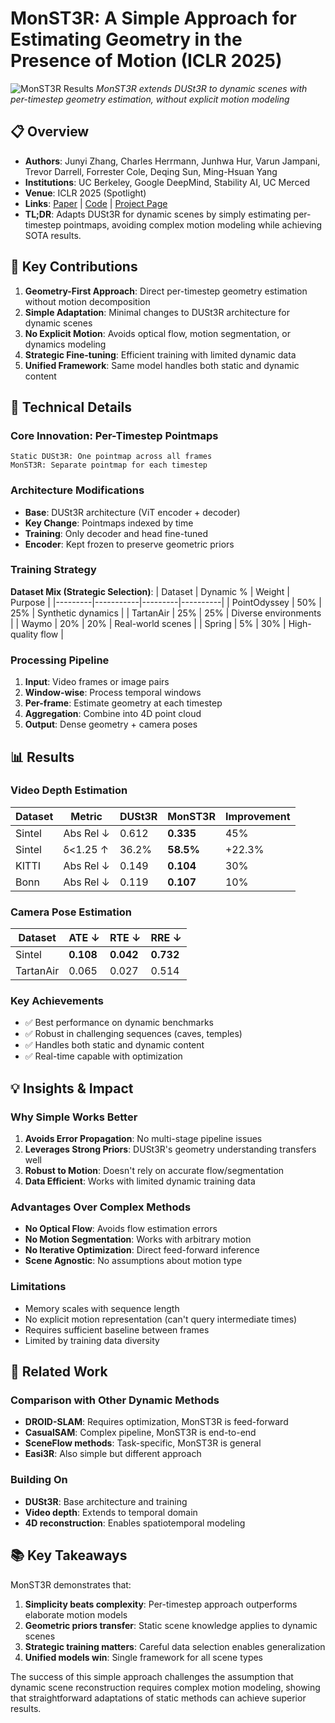 # MonST3R: A Simple Approach for Estimating Geometry in the Presence of Motion (ICLR 2025)

![MonST3R Results](https://monst3r-project.github.io/files/fig5_system.png)
*MonST3R extends DUSt3R to dynamic scenes with per-timestep geometry estimation, without explicit motion modeling*

## 📋 Overview
- **Authors**: Junyi Zhang, Charles Herrmann, Junhwa Hur, Varun Jampani, Trevor Darrell, Forrester Cole, Deqing Sun, Ming-Hsuan Yang
- **Institutions**: UC Berkeley, Google DeepMind, Stability AI, UC Merced
- **Venue**: ICLR 2025 (Spotlight)
- **Links**: [Paper](https://arxiv.org/abs/2410.03825) | [Code](https://github.com/Junyi42/monst3r) | [Project Page](https://monst3r-project.github.io/)
- **TL;DR**: Adapts DUSt3R for dynamic scenes by simply estimating per-timestep pointmaps, avoiding complex motion modeling while achieving SOTA results.

## 🎯 Key Contributions

1. **Geometry-First Approach**: Direct per-timestep geometry estimation without motion decomposition
2. **Simple Adaptation**: Minimal changes to DUSt3R architecture for dynamic scenes
3. **No Explicit Motion**: Avoids optical flow, motion segmentation, or dynamics modeling
4. **Strategic Fine-tuning**: Efficient training with limited dynamic data
5. **Unified Framework**: Same model handles both static and dynamic content

## 🔧 Technical Details

### Core Innovation: Per-Timestep Pointmaps
```
Static DUSt3R: One pointmap across all frames
MonST3R: Separate pointmap for each timestep
```

### Architecture Modifications
- **Base**: DUSt3R architecture (ViT encoder + decoder)
- **Key Change**: Pointmaps indexed by time
- **Training**: Only decoder and head fine-tuned
- **Encoder**: Kept frozen to preserve geometric priors

### Training Strategy
**Dataset Mix (Strategic Selection)**:
| Dataset | Dynamic % | Weight | Purpose |
|---------|-----------|---------|----------|
| PointOdyssey | 50% | 25% | Synthetic dynamics |
| TartanAir | 25% | 25% | Diverse environments |
| Waymo | 20% | 20% | Real-world scenes |
| Spring | 5% | 30% | High-quality flow |

### Processing Pipeline
1. **Input**: Video frames or image pairs
2. **Window-wise**: Process temporal windows
3. **Per-frame**: Estimate geometry at each timestep
4. **Aggregation**: Combine into 4D point cloud
5. **Output**: Dense geometry + camera poses

## 📊 Results

### Video Depth Estimation
| Dataset | Metric | DUSt3R | MonST3R | Improvement |
|---------|--------|---------|----------|-------------|
| Sintel | Abs Rel ↓ | 0.612 | **0.335** | 45% |
| Sintel | δ<1.25 ↑ | 36.2% | **58.5%** | +22.3% |
| KITTI | Abs Rel ↓ | 0.149 | **0.104** | 30% |
| Bonn | Abs Rel ↓ | 0.119 | **0.107** | 10% |

### Camera Pose Estimation
| Dataset | ATE ↓ | RTE ↓ | RRE ↓ |
|---------|--------|--------|--------|
| Sintel | **0.108** | **0.042** | **0.732** |
| TartanAir | 0.065 | 0.027 | 0.514 |

### Key Achievements
- ✅ Best performance on dynamic benchmarks
- ✅ Robust in challenging sequences (caves, temples)
- ✅ Handles both static and dynamic content
- ✅ Real-time capable with optimization

## 💡 Insights & Impact

### Why Simple Works Better

1. **Avoids Error Propagation**: No multi-stage pipeline issues
2. **Leverages Strong Priors**: DUSt3R's geometry understanding transfers well
3. **Robust to Motion**: Doesn't rely on accurate flow/segmentation
4. **Data Efficient**: Works with limited dynamic training data

### Advantages Over Complex Methods
- **No Optical Flow**: Avoids flow estimation errors
- **No Motion Segmentation**: Works with arbitrary motion
- **No Iterative Optimization**: Direct feed-forward inference
- **Scene Agnostic**: No assumptions about motion type

### Limitations
- Memory scales with sequence length
- No explicit motion representation (can't query intermediate times)
- Requires sufficient baseline between frames
- Limited by training data diversity

## 🔗 Related Work

### Comparison with Other Dynamic Methods
- **DROID-SLAM**: Requires optimization, MonST3R is feed-forward
- **CasualSAM**: Complex pipeline, MonST3R is end-to-end
- **SceneFlow methods**: Task-specific, MonST3R is general
- **Easi3R**: Also simple but different approach

### Building On
- **DUSt3R**: Base architecture and training
- **Video depth**: Extends to temporal domain
- **4D reconstruction**: Enables spatiotemporal modeling

## 📚 Key Takeaways

MonST3R demonstrates that:
1. **Simplicity beats complexity**: Per-timestep approach outperforms elaborate motion models
2. **Geometric priors transfer**: Static scene knowledge applies to dynamic scenes
3. **Strategic training matters**: Careful data selection enables generalization
4. **Unified models win**: Single framework for all scene types

The success of this simple approach challenges the assumption that dynamic scene reconstruction requires complex motion modeling, showing that straightforward adaptations of static methods can achieve superior results.